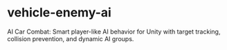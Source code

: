 # vehicle-enemy-ai
AI Car Combat: Smart player-like AI behavior for Unity with target tracking, collision prevention, and dynamic AI groups. 
